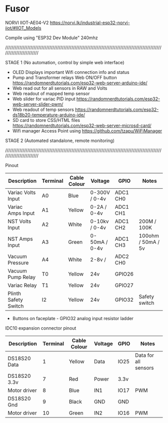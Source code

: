 # Fusor

NORVI IIOT-AE04-V2
https://norvi.lk/industrial-esp32-norvi-iiot/#IIOT_Models

Compile using "ESP32 Dev Module" 240mhz 

////////////////////////////////////////////////////////////////////////////////////////////////////////////////////////

STAGE 1 (No automation, control by simple web interface)

- OLED Displays important Wifi connection info and status
- Pump and Transformer relays Web ON/OFF button https://randomnerdtutorials.com/esp32-web-server-arduino-ide/
- Web read out for all sensors in RAW and Volts 
- Web readout of mapped temp sensor 
- Web slider for variac PID input https://randomnerdtutorials.com/esp32-web-server-slider-pwm/
- Web readout of temp sensors https://randomnerdtutorials.com/esp32-ds18b20-temperature-arduino-ide/
- SD card to store CSS/HTML files https://randomnerdtutorials.com/esp32-web-server-microsd-card/
- Wifi manager Access Point using https://github.com/tzapu/WiFiManager

STAGE 2 (Automated standalone, remote monitoring)


////////////////////////////////////////////////////////////////////////////////////////////////////////////////////////

Pinout

| Description          | Terminal | Cable Colour | Voltage        | GPIO     | Notes              |
|----------------------|----------|--------------|----------------|----------|--------------------|
| Variac Volts Input   | A0       | Blue         | 0-300V / 0-4v  | ADC1 CH0 |                    |
| Variac Amps Input    | A1       | Yellow       | 0-2A / 0-4v    | ADC1 CH1 |                    |
| NST Volts Input      | A2       | White        | 0-10kv / 0-4v  | ADC1 CH2 | 200M / 100K        |
| NST Amps Input       | A3       | Green        | 0-50mA / 0-4v  | ADC1 CH3 | 100ohm / 50mA / 5v |
| Vacuum Pressure      | A4       | White        | 2-8v /         | ADC2 CH0 |                    |
| Vacuum Pump Relay    | T0       | Yellow       | 24v            | GPIO26   |                    |
| Variac Relay         | T1       | Yellow       | 24v            | GPIO27   |                    |
| Plinth Safety Switch | I2       | Yellow       | 24v            | GPIO32   | Safety switch      |

- Buttons on faceplate - GPIO32 analog input resistor ladder

IDC10 expansion connector pinout

| Description  | Terminal | Cable Colour | Voltage  | GPIO | Notes                |
|--------------|----------|--------------|----------|------|----------------------|
| DS18S20 Data | 1        | Yellow       | Data     | IO25 | Data for all sensors |
| DS18S20 3.3v | 7        | Red          | Power    | 3.3v |                      |
| Motor driver | 8        | Blue         | IN1      | IO17 | PWM                  |
| DS18S20 Gnd  | 9        | Black        | GND      | GND  |                      |
| Motor driver | 10       | Green        | IN2      | IO16 | PWM                  |


